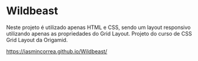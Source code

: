 # Wildbeast
Neste projeto é utilizado apenas HTML e CSS, sendo um layout responsivo utilizando apenas as propriedades do Grid Layout. Projeto do curso de CSS Grid Layout da Origamid.

https://iasmincorrea.github.io/Wildbeast/

